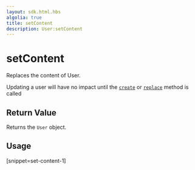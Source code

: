 ```yaml
---
layout: sdk.html.hbs
algolia: true
title: setContent
description: User:setContent
---
```


  

# setContent
Replaces the content of User.

<aside class="note">
Updating a user will have no impact until the <a href="{{ site_base_path }}sdk-reference/user/create"><code>create</code></a> or <a href="{{ site_base_path }}sdk-reference/user/replace"><code>replace</code></a> method is called
</aside>


## Return Value

Returns the `User` object.

## Usage

[snippet=set-content-1]
